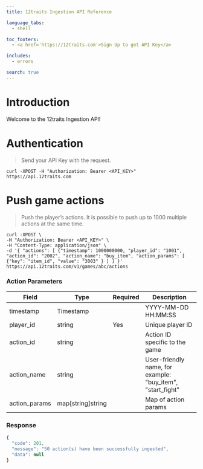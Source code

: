 ```yaml
---
title: 12traits Ingestion API Reference

language_tabs:
  - shell

toc_footers:
  - <a href='https://12traits.com'>Sign Up to get API Key</a>

includes:
  - errors

search: true
---
```


# Introduction

Welcome to the 12traits Ingestion API!

# Authentication

> Send your API Key with the request.

```shell
curl -XPOST -H "Authorization: Bearer <API_KEY>" https://api.12traits.com
```

# Push game actions

> Push the player’s actions. It is possible to push up to 1000 multiple actions at the same time.

```shell
curl -XPOST \
-H "Authorization: Bearer <API_KEY>" \
-H "Content-Type: application/json" \
-d '{ "actions": [ {"timestamp": 1000000000, "player_id": "1001", "action_id": "2002", "action_name": "buy_item", "action_params": [ {"key": "item_id", "value": "3003" } ] ] }'
https://api.12traits.com/v1/games/abc/actions
```

### Action Parameters

**Field**|**Type**|**Required**|**Description**
-----|-----|-----|-----
timestamp|Timestamp||YYYY-MM-DD HH:MM:SS
player_id|string|Yes|Unique player ID
action_id|string| |Action ID specific to the game
action_name|string| |User-friendly name, for example: "buy_item", "start_fight"
action_params|map[string]string| |Map of action params

### Response

```js
{
  "code": 201,
  "message": "50 action(s) have been successfully ingested",
  "data": null
}
```